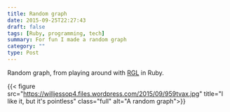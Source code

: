 ```yaml
---
title: Random graph
date: 2015-09-25T22:27:43
draft: false
tags: [Ruby, programming, tech]
summary: For fun I made a random graph
category: ""
type: Post
---
```


Random graph, from playing around with [RGL](https://github.com/monora/rgl) in Ruby.

{{< figure src="https://willjessop4.files.wordpress.com/2015/09/959tvax.jpg" title="I like it, but it's pointless" class="full" alt="A random graph">}}
